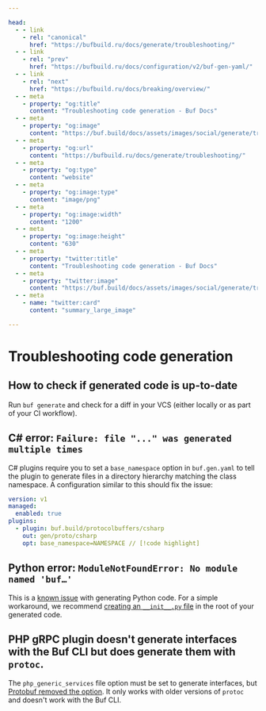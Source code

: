 ```yaml
---

head:
  - - link
    - rel: "canonical"
      href: "https://bufbuild.ru/docs/generate/troubleshooting/"
  - - link
    - rel: "prev"
      href: "https://bufbuild.ru/docs/configuration/v2/buf-gen-yaml/"
  - - link
    - rel: "next"
      href: "https://bufbuild.ru/docs/breaking/overview/"
  - - meta
    - property: "og:title"
      content: "Troubleshooting code generation - Buf Docs"
  - - meta
    - property: "og:image"
      content: "https://buf.build/docs/assets/images/social/generate/troubleshooting.png"
  - - meta
    - property: "og:url"
      content: "https://bufbuild.ru/docs/generate/troubleshooting/"
  - - meta
    - property: "og:type"
      content: "website"
  - - meta
    - property: "og:image:type"
      content: "image/png"
  - - meta
    - property: "og:image:width"
      content: "1200"
  - - meta
    - property: "og:image:height"
      content: "630"
  - - meta
    - property: "twitter:title"
      content: "Troubleshooting code generation - Buf Docs"
  - - meta
    - property: "twitter:image"
      content: "https://buf.build/docs/assets/images/social/generate/troubleshooting.png"
  - - meta
    - name: "twitter:card"
      content: "summary_large_image"

---
```


# Troubleshooting code generation

## How to check if generated code is up-to-date

Run `buf generate` and check for a diff in your VCS (either locally or as part of your CI workflow).

## C# error: `Failure: file "..." was generated multiple times`

C# plugins require you to set a `base_namespace` option in `buf.gen.yaml` to tell the plugin to generate files in a directory hierarchy matching the class namespace. A configuration similar to this should fix the issue:

```yaml
version: v1
managed:
  enabled: true
plugins:
  - plugin: buf.build/protocolbuffers/csharp
    out: gen/proto/csharp
    opt: base_namespace=NAMESPACE // [!code highlight]
```

## Python error: `ModuleNotFoundError: No module named 'buf…'`

This is a [known issue](https://github.com/protocolbuffers/protobuf/issues/881) with generating Python code. For a simple workaround, we recommend [creating an `__init__.py` file](https://github.com/protocolbuffers/protobuf/issues/881#issuecomment-1615919615) in the root of your generated code.

## PHP gRPC plugin doesn't generate interfaces with the Buf CLI but does generate them with `protoc`.

The `php_generic_services` file option must be set to generate interfaces, but [Protobuf removed the option](https://github.com/protocolbuffers/protobuf/pull/15164). It only works with older versions of `protoc` and doesn't work with the Buf CLI.
